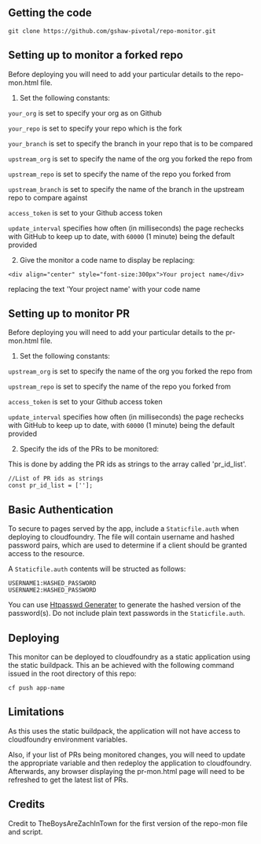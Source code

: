 ## Getting the code

`git clone https://github.com/gshaw-pivotal/repo-monitor.git`

## Setting up to monitor a forked repo

Before deploying you will need to add your particular details to the repo-mon.html file.

1. Set the following constants:

`your_org` is set to specify your org as on Github

`your_repo` is set to specify your repo which is the fork

`your_branch` is set to specify the branch in your repo that is to be compared

`upstream_org` is set to specify the name of the org you forked the repo from

`upstream_repo` is set to specify the name of the repo you forked from

`upstream_branch` is set to specify the name of the branch in the upstream repo to compare against

`access_token` is set to your Github access token

`update_interval` specifies how often (in milliseconds) the page rechecks with GitHub to keep up to date, with `60000` (1 minute) being the default provided

2. Give the monitor a code name to display be replacing:

`<div align="center" style="font-size:300px">Your project name</div>`

replacing the text 'Your project name' with your code name

## Setting up to monitor PR

Before deploying you will need to add your particular details to the pr-mon.html file.

1. Set the following constants:

`upstream_org` is set to specify the name of the org you forked the repo from

`upstream_repo` is set to specify the name of the repo you forked from

`access_token` is set to your Github access token

`update_interval` specifies how often (in milliseconds) the page rechecks with GitHub to keep up to date, with `60000` (1 minute) being the default provided

2. Specify the ids of the PRs to be monitored:

This is done by adding the PR ids as strings to the array called 'pr_id_list'.

```
//List of PR ids as strings
const pr_id_list = [''];
```

## Basic Authentication

To secure to pages served by the app, include a `Staticfile.auth` when deploying to cloudfoundry. The file will contain username and hashed password pairs, which are used to determine if a client should be granted access to the resource.

A `Staticfile.auth` contents will be structed as follows:

```
USERNAME1:HASHED_PASSWORD
USERNAME2:HASHED_PASSWORD
```

You can use [Htpasswd Generater]([http://www.htaccesstools.com/htpasswd-generator/) to generate the hashed version of the password(s). Do not include plain text passwords in the `Staticfile.auth`.

## Deploying

This monitor can be deployed to cloudfoundry as a static application using the static buildpack. This an be achieved with the following command issued in the root directory of this repo:

`cf push app-name`

## Limitations

As this uses the static buildpack, the application will not have access to cloudfoundry environment variables.

Also, if your list of PRs being monitored changes, you will need to update the appropriate variable and then redeploy the application to cloudfoundry. Afterwards, any browser displaying the pr-mon.html page will need to be refreshed to get the latest list of PRs.

## Credits

Credit to TheBoysAreZachInTown for the first version of the repo-mon file and script.
